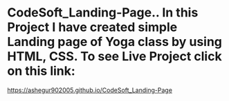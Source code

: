 # CodeSoft_Landing-Page..  In this Project I have created simple Landing page of Yoga class by using HTML, CSS.  To see Live Project click on this link:
https://ashegur902005.github.io/CodeSoft_Landing-Page
